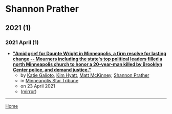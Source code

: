 # Shannon Prather

## 2021 (1)

### 2021 April (1)

 - [**"Amid grief for Daunte Wright in Minneapolis, a firm resolve for lasting change -- Mourners including the state's top political leaders filled a north Minneapolis church to honor a 20-year-man killed by Brooklyn Center police, and demand justice."**](https://www.startribune.com/amid-grief-for-daunte-wright-in-minneapolis-a-firm-resolve-for-lasting-change/600048860/)
    - by [Katie Galioto](../../authors/katie-galioto/index.md), [Kim Hyatt](../../authors/kim-hyatt/index.md), [Matt McKinney](../../authors/matt-mckinney/index.md), [Shannon Prather](../../authors/shannon-prather/index.md)
    - in [Minneapolis Star Tribune](../../publications/k-o/minneapolis-star-tribune/index.md)
    - on 23 April 2021
    - ([mirror](https://web.archive.org/web/*/https://www.startribune.com/amid-grief-for-daunte-wright-in-minneapolis-a-firm-resolve-for-lasting-change/600048860/))

----

[Home](../index.md)
